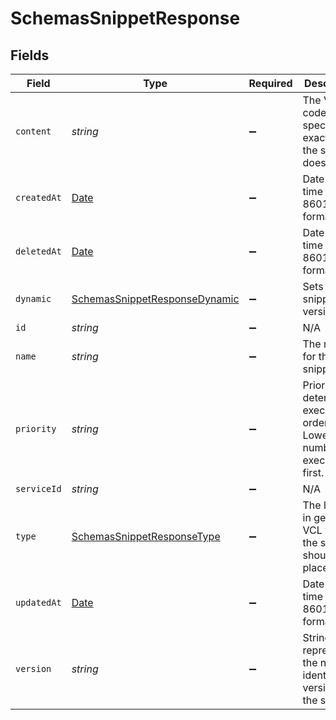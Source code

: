 # SchemasSnippetResponse


## Fields

| Field                                                                                         | Type                                                                                          | Required                                                                                      | Description                                                                                   | Example                                                                                       |
| --------------------------------------------------------------------------------------------- | --------------------------------------------------------------------------------------------- | --------------------------------------------------------------------------------------------- | --------------------------------------------------------------------------------------------- | --------------------------------------------------------------------------------------------- |
| `content`                                                                                     | *string*                                                                                      | :heavy_minus_sign:                                                                            | The VCL code that specifies exactly what the snippet does.                                    |                                                                                               |
| `createdAt`                                                                                   | [Date](https://developer.mozilla.org/en-US/docs/Web/JavaScript/Reference/Global_Objects/Date) | :heavy_minus_sign:                                                                            | Date and time in ISO 8601 format.                                                             | 2020-04-09T18:14:30Z                                                                          |
| `deletedAt`                                                                                   | [Date](https://developer.mozilla.org/en-US/docs/Web/JavaScript/Reference/Global_Objects/Date) | :heavy_minus_sign:                                                                            | Date and time in ISO 8601 format.                                                             | 2020-04-09T18:14:30Z                                                                          |
| `dynamic`                                                                                     | [SchemasSnippetResponseDynamic](../../models/shared/schemassnippetresponsedynamic.md)         | :heavy_minus_sign:                                                                            | Sets the snippet version.                                                                     |                                                                                               |
| `id`                                                                                          | *string*                                                                                      | :heavy_minus_sign:                                                                            | N/A                                                                                           | 62Yd1WfiCBPENLloXfXmlO                                                                        |
| `name`                                                                                        | *string*                                                                                      | :heavy_minus_sign:                                                                            | The name for the snippet.                                                                     | test-snippet                                                                                  |
| `priority`                                                                                    | *string*                                                                                      | :heavy_minus_sign:                                                                            | Priority determines execution order. Lower numbers execute first.                             | 10                                                                                            |
| `serviceId`                                                                                   | *string*                                                                                      | :heavy_minus_sign:                                                                            | N/A                                                                                           | SU1Z0isxPaozGVKXdv0eY                                                                         |
| `type`                                                                                        | [SchemasSnippetResponseType](../../models/shared/schemassnippetresponsetype.md)               | :heavy_minus_sign:                                                                            | The location in generated VCL where the snippet should be placed.                             |                                                                                               |
| `updatedAt`                                                                                   | [Date](https://developer.mozilla.org/en-US/docs/Web/JavaScript/Reference/Global_Objects/Date) | :heavy_minus_sign:                                                                            | Date and time in ISO 8601 format.                                                             | 2020-04-09T18:14:30Z                                                                          |
| `version`                                                                                     | *string*                                                                                      | :heavy_minus_sign:                                                                            | String representing the number identifying a version of the service.                          |                                                                                               |